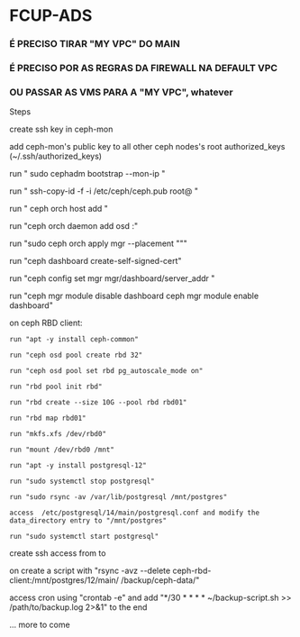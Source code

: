 # FCUP-ADS

### É PRECISO TIRAR "MY VPC" DO MAIN
### É PRECISO POR AS REGRAS DA FIREWALL NA DEFAULT VPC
### OU PASSAR AS VMS PARA A "MY VPC", whatever

Steps

create ssh key in ceph-mon

add ceph-mon's public key to all other ceph nodes's root authorized_keys (~/.ssh/authorized_keys)

run " sudo cephadm bootstrap --mon-ip *<ceph-mon-internal-ip>* "

run " ssh-copy-id -f -i /etc/ceph/ceph.pub root@<ceph-node> "

run " ceph orch host add <ceph-node> <ceph-node-ip>"

run "ceph orch daemon add osd <ceph-osd-node>:<disk-path>" 

run "sudo ceph orch apply mgr --placement "<ceph-mgr-node>""

run "ceph dashboard create-self-signed-cert"

run "ceph config set mgr mgr/dashboard/server_addr <ceph-mgr-ip>"

run "ceph mgr module disable dashboard
     ceph mgr module enable dashboard"

on ceph RBD client:

    run "apt -y install ceph-common"

    run "ceph osd pool create rbd 32"

    run "ceph osd pool set rbd pg_autoscale_mode on"

    run "rbd pool init rbd"

    run "rbd create --size 10G --pool rbd rbd01"

    run "rbd map rbd01"

    run "mkfs.xfs /dev/rbd0"

    run "mount /dev/rbd0 /mnt"

    run "apt -y install postgresql-12"

    run "sudo systemctl stop postgresql"
    
    run "sudo rsync -av /var/lib/postgresql /mnt/postgres"

    access  /etc/postgresql/14/main/postgresql.conf and modify the data_directory entry to "/mnt/postgres"

    run "sudo systemctl start postgresql"

create ssh access from <backup-server-node> to <ceph-rbd-client> 

on <backup-server-node> create a script with "rsync -avz --delete ceph-rbd-client:/mnt/postgres/12/main/ /backup/ceph-data/"

access cron using "crontab -e" and add "*/30 * * * * ~/backup-script.sh >> /path/to/backup.log 2>&1" to the end

... more to come